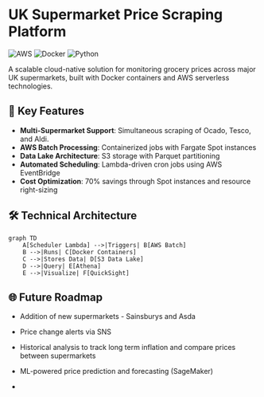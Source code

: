 # UK Supermarket Price Scraping Platform

![AWS](https://img.shields.io/badge/AWS-%23FF9900.svg?style=for-the-badge&logo=amazon-aws&logoColor=white)
![Docker](https://img.shields.io/badge/docker-%230db7ed.svg?style=for-the-badge&logo=docker&logoColor=white)
![Python](https://img.shields.io/badge/python-3670A0?style=for-the-badge&logo=python&logoColor=ffdd54)

A scalable cloud-native solution for monitoring grocery prices across major UK supermarkets, built with Docker containers and AWS serverless technologies.

## 🚀 Key Features
- **Multi-Supermarket Support**: Simultaneous scraping of Ocado, Tesco, and Aldi.
- **AWS Batch Processing**: Containerized jobs with Fargate Spot instances
- **Data Lake Architecture**: S3 storage with Parquet partitioning
- **Automated Scheduling**: Lambda-driven cron jobs using AWS EventBridge
- **Cost Optimization**: 70% savings through Spot instances and resource right-sizing

## 🛠️ Technical Architecture

```mermaid
graph TD
    A[Scheduler Lambda] -->|Triggers| B[AWS Batch]
    B -->|Runs| C[Docker Containers]
    C -->|Stores Data| D[S3 Data Lake]
    D -->|Query| E[Athena]
    E -->|Visualize| F[QuickSight]
```

##  🌐   Future Roadmap

- Addition of new supermarkets - Sainsburys and Asda
  
- Price change alerts via SNS

- Historical analysis to track long term inflation and compare prices between supermarkets

- ML-powered price prediction and forecasting (SageMaker)

-


